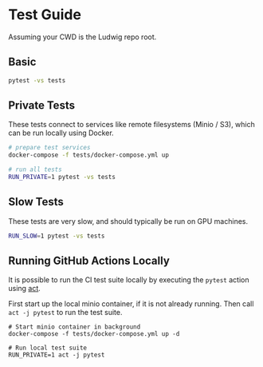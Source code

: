 # Test Guide

Assuming your CWD is the Ludwig repo root.

## Basic

```bash
pytest -vs tests
```

## Private Tests

These tests connect to services like remote filesystems (Minio / S3), which can be run locally using Docker.

```bash
# prepare test services
docker-compose -f tests/docker-compose.yml up

# run all tests
RUN_PRIVATE=1 pytest -vs tests
```

## Slow Tests

These tests are very slow, and should typically be run on GPU machines.

```bash
RUN_SLOW=1 pytest -vs tests
```

## Running GitHub Actions Locally

It is possible to run the CI test suite locally by executing the `pytest` action using
[act](https://github.com/nektos/act).

First start up the local minio container, if it is not already running.  Then call `act -j pytest` to run the test suite.

```
# Start minio container in background
docker-compose -f tests/docker-compose.yml up -d

# Run local test suite
RUN_PRIVATE=1 act -j pytest
```
